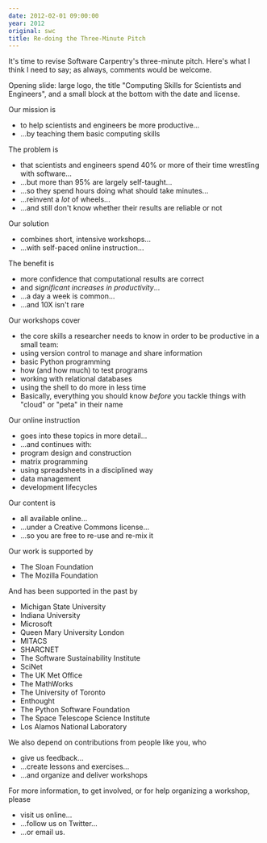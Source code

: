 ```yaml
---
date: 2012-02-01 09:00:00
year: 2012
original: swc
title: Re-doing the Three-Minute Pitch
---
```

<p>It's time to revise Software Carpentry's three-minute pitch. Here's what I think I need to say; as always, comments would be welcome.</p>
<p>Opening slide: large logo, the title "Computing Skills for Scientists and Engineers", and a small block at the bottom with the date and license.</p>
<p>Our mission is</p>
<ul>
<li>to help scientists and engineers be more productive...</li>
<li>...by teaching them basic computing skills</li>
</ul>
<p>The problem is</p>
<ul>
<li>that scientists and engineers spend 40% or more of their time wrestling with software...</li>
<li>...but more than 95% are largely self-taught...</li>
<li>...so they spend hours doing what should take minutes...</li>
<li>...reinvent a <em>lot</em> of wheels...</li>
<li>...and still don't know whether their results are reliable or not</li>
</ul>
<p>Our solution</p>
<ul>
<li>combines short, intensive workshops...</li>
<li>...with self-paced online instruction...</li>
</ul>
<p>The benefit is</p>
<ul>
<li>more confidence that computational results are correct</li>
<li>and <em>significant increases in productivity</em>...</li>
<li>...a day a week is common...</li>
<li>...and 10X isn't rare</li>
</ul>
<p>Our workshops cover</p>
<ul>
<li>the core skills a researcher needs to know in order to be productive in a small team:</li>
<li>using version control to manage and share information</li>
<li>basic Python programming</li>
<li>how (and how much) to test programs</li>
<li>working with relational databases</li>
<li>using the shell to do more in less time</li>
<li>Basically, everything you should know <em>before</em> you tackle things with "cloud" or "peta" in their name</li>
</ul>
<p>Our online instruction</p>
<ul>
<li>goes into these topics in more detail...</li>
<li>...and continues with:</li>
<li>program design and construction</li>
<li>matrix programming</li>
<li>using spreadsheets in a disciplined way</li>
<li>data management</li>
<li>development lifecycles</li>
</ul>
<p>Our content is</p>
<ul>
<li>all available online...</li>
<li>...under a Creative Commons license...</li>
<li>...so you are free to re-use and re-mix it</li>
</ul>
<p>Our work is supported by</p>
<ul>
<li>The Sloan Foundation</li>
<li>The Mozilla Foundation</li>
</ul>
<p>And has been supported in the past by</p>
<ul>
<li>Michigan State University</li>
<li>Indiana University</li>
<li>Microsoft</li>
<li>Queen Mary University London</li>
<li>MITACS</li>
<li>SHARCNET</li>
<li>The Software Sustainability Institute</li>
<li>SciNet</li>
<li>The UK Met Office</li>
<li>The MathWorks</li>
<li>The University of Toronto</li>
<li>Enthought</li>
<li>The Python Software Foundation</li>
<li>The Space Telescope Science Institute</li>
<li>Los Alamos National Laboratory</li>
</ul>
<p>We also depend on contributions from people like you, who</p>
<ul>
<li>give us feedback...</li>
<li>...create lessons and exercises...</li>
<li>...and organize and deliver workshops</li>
</ul>
<p>For more information, to get involved, or for help organizing a workshop, please</p>
<ul>
<li>visit us online...</li>
<li>...follow us on Twitter...</li>
<li>...or email us.</li>
</ul>
